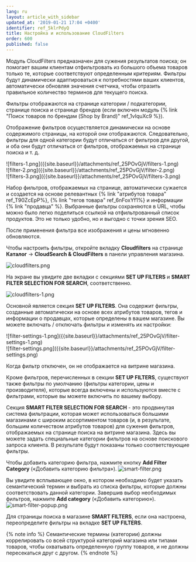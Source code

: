 ```yaml
---
lang: ru
layout: article_with_sidebar
updated_at: '2019-01-21 17:04 +0400'
identifier: ref_5klrPdyQ
title: Настройка и использование CloudFilters
order: 600
published: false
---
```

Модуль CloudFilters предназначен для сужения результатов поиска; он помогает вашим клиентам отфильтровать из большого объема товаров только те, которые соответствуют определенным критериям. Фильтры будут динамически адаптироваться к потребностями ваших клиентов, автоматически обновляя значения счетчика, чтобы отразить правильное количество терминов для текущего поиска.

Фильтры отображаются на странице категории / подкатегории, странице поиска и странице брендов (если включен модуль {% link "Поиск товаров по брендам (Shop by Brand)" ref_1vIquXc9 %}).

Отображение фильтров осуществляется динамически на основе содержимого страницы, на которой они отображаются. Следовательно, фильтры для одной категории будут отличаться от фильтров для другой, и оба они будут отличаться от фильтров, отображаемых на странице поиска и т. д.

<div class="ui stackable three column grid">
  <div class="column" markdown="span">![filters-1.png]({{site.baseurl}}/attachments/ref_25POvGjV/filters-1.png)</div>
  <div class="column" markdown="span">![filter-2.png]({{site.baseurl}}/attachments/ref_25POvGjV/filter-2.png)</div>
  <div class="column" markdown="span">![filters-3.png]({{site.baseurl}}/attachments/ref_25POvGjV/filters-3.png)</div>
</div>

Набор фильтров, отображаемых на странице, автоматически сужается и создается на основе релевантных {% link "атрибутов товара" ref_T90ZcEpP%}, {% link "тегов товара" ref_6nFoxYf1%} и информации {% link "продавца" %}. Выбранные фильтры сохраняются в URL, чтобы можно было легко поделиться ссылкой на отфильтрованный список продуктов. Это не только удобно, но и выгодно с точки зрения SEO.

После применения фильтра все изображения и цены мгновенно обновляются.

Чтобы настроить фильтры, откройте вкладку **Cloudfilters** на странице **Каталог** -> **CloudSearch & CloudFilters** в панели управления магазина.

![cloudfilters.png]({{site.baseurl}}/attachments/ref_25POvGjV/cloudfilters.png)

На экране вы увидите две вкладки с секциями **SET UP FILTERS** и **SMART FILTER SELECTION FOR SEARCH**, соответственно.

![cloudfilters-1.png]({{site.baseurl}}/attachments/ref_25POvGjV/cloudfilters-1.png)

Основной является секция **SET UP FILTERS**. Она содержит фильтры, созданные автоматически на основе всех атрибутов товаров, тегов и информации о продавцах, которые определены в вашем магазине. Вы можете включать / отключать фильтры и изменять их настройки:

<div class="ui stackable two column grid">
  <div class="column" markdown="span">![filter-settings-1.png]({{site.baseurl}}/attachments/ref_25POvGjV/filter-settings-1.png)</div>
  <div class="column" markdown="span">![filter-settings.png]({{site.baseurl}}/attachments/ref_25POvGjV/filter-settings.png)</div>
</div>

Когда фильтр отключен, он не отображается на витрине магазина. 

Кроме фильтров, перечисленных в секции **SET UP FILTERS**, существуют также фильтры по умолчанию (фильтры категории, цены и производителя), которые всегда включены и используются вместе с фильтрами, которые вы можете включить по вашему выбору.

Секция **SMART FILTER SELECTION FOR SEARCH** - это продвинутая система фильтрации, которая может использоваться большими магазинами с широким ассортиментом товаров (и, в результате, большим количеством атрибутов товаров) для сужения фильтров, отображаемых на странице поиска на витрине магазина. Здесь вы можете задать специальные категории фильтров на основе поискового запроса клиента. В результате будут показаны только соответствующие фильтры.

Чтобы добавить категорию фильтра, нажмите кнопку **Add Filter Category** («Добавить категорию фильтра»).
![smart-filter.png]({{site.baseurl}}/attachments/ref_25POvGjV/smart-filter.png)

Вы увидите всплывающее окно, в котором необходимо будет указать семантический термин и выбрать из списка фильтры, которые должны соответствовать данной категории. Завершив выбор необходимых фильтров, нажмите **Add category** («Добавить категорию»).
![smart-filter-popup.png]({{site.baseurl}}/attachments/ref_25POvGjV/smart-filter-popup.png)

Для страницы поиска в магазине **SMART FILTERS**, если она настроена, переопределите фильтры на вкладке **SET UP FILTERS**.

{% note info %}
Семантические термины (категории) должны коррелировать со всей структурой категорий магазина или типами товаров, чтобы охватывать определенную группу товаров, и не должны пересекаться друг с другом.
{% endnote %}
